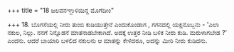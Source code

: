 +++
title = "18 ಜಲವನಞ್ಜುಳಿಯಿನ್ದ ಮೊಗೆದೀಂ"

+++
18. ಬೊಗಸೆಯಲ್ಲಿ ನೀರು ತುಂಬಿ ಕುಡಿಯುತ್ತೇನೆ ಎಂದುಕೊಂಡಾಗ , ಗಗನದಲ್ಲಿ ಯಕ್ಷನೊಬ್ಬನು - 'ಎಲಾ ನಕುಲ, ನಿಲ್ಲು. ನನಗೆ ನಿನ್ನೊಡನೆ ಮಾತನಾಡಬೇಕಾಗಿದೆ. ಅದಕ್ಕೆ  ಉತ್ತರ ನೀಡಿ ಬಳಿಕ ನೀರು ಕುಡಿ.  ಮರುಳಾಗಬೇಡ ?' ಎಂದನು. ಆದರೆ ಬಾಯಾರಿ ಬಳಲಿದ ನಕುಲನು ಆ ಮಾತನ್ನು ಕೇಳಿದರೂ, ಅದನ್ನು ಮೀರಿ ನೀರು ಕುಡಿದನು.